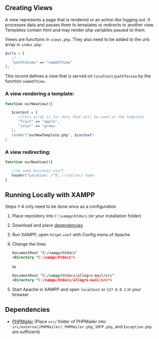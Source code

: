 ## Creating Views

A view represents a page that is rendered or an action like logging out. It processes data and passes them to templates or redirects to another view. Templates contain html and may render php variables passed to them.

Views are functions in `views.php`. They also need to be added to the urls array in `index.php`:

```php
$urls = [
   //...
   "pathToView" => "nameOfView"
];
```

This record defines a view that is served on `localhost/pathToview` by the function `nameOfView`.

### A view rendering a template:

```php
function ourNewView(){

   $context = [
      //this array is for data that will be used in the template
      "fruit" => "apple",
      "color" => "green
   ];
   render("ourNewTemplate.php", $context)
}
```

### A view redirecting:

```php
function ourNewView(){

   //do some business stuff
   header("Location: /"); //redirect home
}
```

## Running Locally with XAMPP

Steps 1-4 only need to be done once as a configuration

1. Place repository into `C:\xampp\htdocs` (or your installation folder)
2. Download and place [dependencies](#dependencies)
3. Run XAMPP, open `httpd.conf` with Config menu of Apache
4. Change the lines

   ```xml
   DocumentRoot "C:/xampp/htdocs"
   <Directory "C:/xampp/htdocs">
   ```
   to
   ```xml
   DocumentRoot "C:/xampp/htdocs/allegro-mail/src"
   <Directory "C:/xampp/htdocs/allegro-mail/src">
   ```
5. Start Apache in XAMPP and open `localhost` or `127.0.0.1` in your browser

## Dependencies

* [PHPMailer](https://github.com/PHPMailer/PHPMailer) (Place `src/` folder of PHPMailer into `src/external/PHPMailer/`. `PHPMailer.php`, `SMTP.php`, and `Exception.php` are sufficient)
